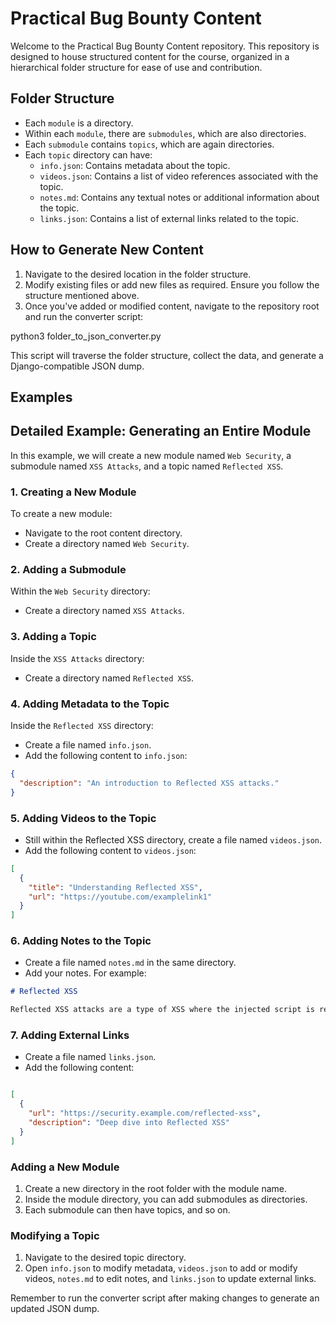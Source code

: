 # Practical Bug Bounty Content

Welcome to the Practical Bug Bounty Content repository. This repository is designed to house structured content for the course, organized in a hierarchical folder structure for ease of use and contribution.

## Folder Structure

- Each `module` is a directory.
- Within each `module`, there are `submodules`, which are also directories.
- Each `submodule` contains `topics`, which are again directories.
- Each `topic` directory can have:
  - `info.json`: Contains metadata about the topic.
  - `videos.json`: Contains a list of video references associated with the topic.
  - `notes.md`: Contains any textual notes or additional information about the topic.
  - `links.json`: Contains a list of external links related to the topic.

## How to Generate New Content

1. Navigate to the desired location in the folder structure.
2. Modify existing files or add new files as required. Ensure you follow the structure mentioned above.
3. Once you've added or modified content, navigate to the repository root and run the converter script:

python3 folder_to_json_converter.py

This script will traverse the folder structure, collect the data, and generate a Django-compatible JSON dump.

## Examples

## Detailed Example: Generating an Entire Module

In this example, we will create a new module named `Web Security`, a submodule named `XSS Attacks`, and a topic named `Reflected XSS`.

### 1. Creating a New Module

To create a new module:

- Navigate to the root content directory.
- Create a directory named `Web Security`.

### 2. Adding a Submodule

Within the `Web Security` directory:

- Create a directory named `XSS Attacks`.

### 3. Adding a Topic

Inside the `XSS Attacks` directory:

- Create a directory named `Reflected XSS`.

### 4. Adding Metadata to the Topic

Inside the `Reflected XSS` directory:

- Create a file named `info.json`.
- Add the following content to `info.json`:

```json
{
  "description": "An introduction to Reflected XSS attacks."
}
```
### 5. Adding Videos to the Topic

- Still within the Reflected XSS directory, create a file named `videos.json`.
- Add the following content to `videos.json`:

```json
[
  {
    "title": "Understanding Reflected XSS",
    "url": "https://youtube.com/examplelink1"
  }
]
```

### 6. Adding Notes to the Topic

- Create a file named `notes.md` in the same directory.
- Add your notes. For example:

```markdown
# Reflected XSS

Reflected XSS attacks are a type of XSS where the injected script is reflected off a web server
``` 
### 7. Adding External Links

- Create a file named `links.json`.
- Add the following content:

```json 

[
  {
    "url": "https://security.example.com/reflected-xss",
    "description": "Deep dive into Reflected XSS"
  }
]

``` 


### Adding a New Module

1. Create a new directory in the root folder with the module name.
2. Inside the module directory, you can add submodules as directories.
3. Each submodule can then have topics, and so on.

### Modifying a Topic

1. Navigate to the desired topic directory.
2. Open `info.json` to modify metadata, `videos.json` to add or modify videos, `notes.md` to edit notes, and `links.json` to update external links.

Remember to run the converter script after making changes to generate an updated JSON dump.
